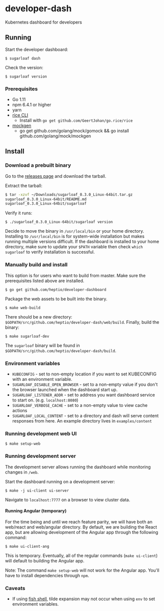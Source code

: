 # developer-dash

Kubernetes dashboard for developers

## Running

Start the developer dashboard:

`$ sugarloaf dash`

Check the version:

`$ sugarloaf version`

### Prerequisites

* Go 1.11
* npm 6.4.1 or higher
* yarn
* [rice CLI](https://github.com/GeertJohan/go.rice)
  * Install with `go get github.com/GeertJohan/go.rice/rice`
* [mockgen](https://github.com/golang/gomock)
  * go get github.com/golang/mock/gomock && go install github.com/golang/mock/mockgen

## Install

### Download a prebuilt binary

Go to the [releases page](https://github.com/heptio/developer-dash/releases) and download the tarball.

Extract the tarball:

```sh
$ tar -xzvf ~/Downloads/sugarloaf_0.3.0_Linux-64bit.tar.gz
sugarloaf_0.3.0_Linux-64bit/README.md
sugarloaf_0.3.0_Linux-64bit/sugarloaf
```

Verify it runs:

`$ ./sugarloaf_0.3.0_Linux-64bit/sugarloaf version`

Decide to move the binary in `/usr/local/bin` or your home directory. Installing to `/usr/local/bin` is for system-wide installation but makes running multiple versions difficult. If the dashboard is installed to your home directory, make sure to update your `$PATH` variable then check `which sugarloaf` to verify installation is successful.

### Manually build and install

This option is for users who want to build from master. Make sure the prerequisites listed above are installed.

`$ go get github.com/heptio/developer-dashboard`

Package the web assets to be built into the binary.

`$ make web-build`

There should be a new directory: `$GOPATH/src/github.com/heptio/developer-dash/web/build`. Finally, build the binary:

`$ make sugarloaf-dev`

The `sugarloaf` binary will be found in `$GOPATH/src/github.com/heptio/developer-dash/build`.

### Environment variables

* `KUBECONFIG` - set to non-empty location if you want to set KUBECONFIG with an environment variable.
* `SUGARLOAF_DISABLE_OPEN_BROWSER` - set to a non-empty value if you don't the browser launched when the dashboard start up.
* `SUGARLOAF_LISTENER_ADDR` - set to address you want dashboard service to start on. (e.g. `localhost:8080`)
* `SUGARLOAF_VERBOSE_CACHE` - set to a non-empty value to view cache actions
* `SUGARLOAF_LOCAL_CONTENT` - set to a directory and dash will serve content responses from here. An example directory lives in `examples/content`

### Running development web UI

`$ make setup-web`


### Running development server

The development server allows running the dashboard while monitoring changes in `/web`.

Start the dashboard running on a development server:

`$ make -j ui-client ui-server`

Navigate to `localhost:7777` on a browser to view cluster data.

#### Running Angular (temporary)

For the time being and until we reach feature parity, we will have both an web/react and web/angular directory.
By default, we are building the React app, but are allowing development of the Angular app through the following command:

`$ make ui-client-ang`

This is temporary. Eventually, all of the regular commands (`make ui-client`) will default to building the Angular app.

Note: The command `make setup-web` will not work for the Angular app. You'll have to install dependencies through `npm`.

### Caveats

* If using [fish shell](https://fishshell.com), tilde expansion may not occur when using `env` to set environment variables.
